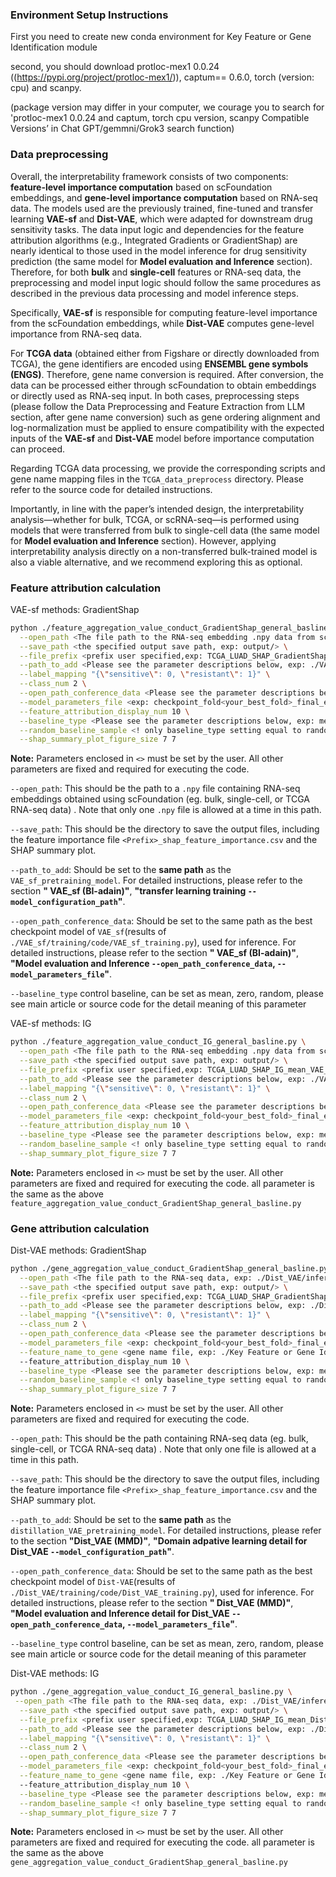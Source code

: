### Environment Setup Instructions

First you need to create new conda environment for Key Feature or Gene Identification module

second, you should download protloc-mex1 0.0.24 ((https://pypi.org/project/protloc-mex1/)), captum== 0.6.0, torch (version: cpu) and scanpy.

(package version may differ in your computer, we courage you to search for 'protloc-mex1 0.0.24 and captum, torch cpu version, scanpy Compatible Versions’ in Chat GPT/gemmni/Grok3 search function)

### Data preprocessing

Overall, the interpretability framework consists of two components: **feature-level importance computation** based on scFoundation embeddings, and **gene-level importance computation** based on RNA-seq data. The models used are the previously trained, fine-tuned and transfer learning **VAE-sf** and **Dist-VAE**, which were adapted for downstream drug sensitivity tasks. The data input logic and dependencies for the feature attribution algorithms (e.g., Integrated Gradients or GradientShap) are nearly identical to those used in the model inference for drug sensitivity prediction (the same model for **Model evaluation and Inference** section). Therefore, for both **bulk** and **single-cell** features or RNA-seq data, the preprocessing and model input logic should follow the same procedures as described in the previous data processing and model inference steps.

Specifically, **VAE-sf** is responsible for computing feature-level importance from the scFoundation embeddings, while **Dist-VAE** computes gene-level importance from RNA-seq data.

For **TCGA data** (obtained either from Figshare or directly downloaded from TCGA), the gene identifiers are encoded using **ENSEMBL gene symbols (ENGS)**. Therefore, gene name conversion is required. After conversion, the data can be processed either through scFoundation to obtain embeddings or directly used as RNA-seq input. In both cases, preprocessing steps (please follow the Data Preprocessing and Feature Extraction from LLM section, after gene name conversion) such as gene ordering alignment and log-normalization must be applied to ensure compatibility with the expected inputs of the **VAE-sf** and **Dist-VAE** model before importance computation can proceed.

Regarding TCGA data processing, we provide the corresponding scripts and gene name mapping files in the `TCGA_data_preprocess` directory. Please refer to the source code for detailed instructions. 

Importantly, in line with the paper’s intended design, the interpretability analysis—whether for bulk, TCGA, or scRNA-seq—is performed using models that were transferred from bulk to single-cell data (the same model for **Model evaluation and Inference** section). However, applying interpretability analysis directly on a non-transferred bulk-trained model is also a viable alternative, and we recommend exploring this as optional.



### Feature attribution calculation

VAE-sf methods: GradientShap

```bash
python ./feature_aggregation_value_conduct_GradientShap_general_basline.py \
  --open_path <The file path to the RNA-seq embedding .npy data from scFoundation, exp: ./VAE_sf/inference/data/in/> \
  --save_path <the specified output save path, exp: output/> \
  --file_prefix <prefix user specified,exp: TCGA_LUAD_SHAP_GradientShap_mean_VAE_aug> \
  --path_to_add <Please see the parameter descriptions below, exp: ./VAE_sf/VAE_sf_pretraining_model> \
  --label_mapping "{\"sensitive\": 0, \"resistant\": 1}" \
  --class_num 2 \
  --open_path_conference_data <Please see the parameter descriptions below exp: ./VAE_sf/inference/data/VAE_sf_DAL_model_path/DOCETAXEL> \
  --model_parameters_file <exp: checkpoint_fold<your_best_fold>_final_epoch_150.pth> \
  --feature_attribution_display_num 10 \
  --baseline_type <Please see the parameter descriptions below, exp: mean> \
  --random_baseline_sample <! only baseline_type setting equal to random, using this parameter to control Number of random baseline samples to choose, exp: 10> \
  --shap_summary_plot_figure_size 7 7
```

**Note:** Parameters enclosed in `<>` must be set by the user. All other parameters are fixed and required for executing the code.

`--open_path`: This should be the path to a `.npy` file containing RNA-seq embeddings obtained using scFoundation (eg. bulk, single-cell, or TCGA RNA-seq data) . Note that only one `.npy` file is allowed at a time in this path.

`--save_path`: This should be the directory to save the output files, including the feature importance file `<Prefix>_shap_feature_importance.csv` and the SHAP summary plot.

`--path_to_add`: Should be set to the **same path** as the `VAE_sf_pretraining_model`.  For detailed instructions, please refer to the section **" VAE_sf (BI-adain)"**,  **"transfer learning training `--model_configuration_path`"**.

`--open_path_conference_data`: Should be set to the same path as the best checkpoint model of `VAE_sf`(results of `./VAE_sf/training/code/VAE_sf_training.py`), used for inference. For detailed instructions, please refer to the section **" VAE_sf (BI-adain)"**,  **"Model evaluation and Inference `--open_path_conference_data`, `--model_parameters_file`"**.

`--baseline_type` control baseline, can be set as mean, zero, random, please see main article or source code for the detail meaning of this parameter 



VAE-sf methods: IG

```bash
python ./feature_aggregation_value_conduct_IG_general_basline.py \
  --open_path <The file path to the RNA-seq embedding .npy data from scFoundation, exp: ./VAE_sf/inference/data/in/> \
  --save_path <the specified output save path, exp: output/> \
  --file_prefix <prefix user specified,exp: TCGA_LUAD_SHAP_IG_mean_VAE_aug> \
  --path_to_add <Please see the parameter descriptions below, exp: ./VAE_sf/VAE_sf_pretraining_model> \
  --label_mapping "{\"sensitive\": 0, \"resistant\": 1}" \
  --class_num 2 \
  --open_path_conference_data <Please see the parameter descriptions below exp: ./VAE_sf/inference/data/VAE_sf_DAL_model_path/DOCETAXEL> \
  --model_parameters_file <exp: checkpoint_fold<your_best_fold>_final_epoch_150.pth> \
  --feature_attribution_display_num 10 \
  --baseline_type <Please see the parameter descriptions below, exp: mean> \
  --random_baseline_sample <! only baseline_type setting equal to random, using this parameter to control Number of random baseline samples to choose, exp: 10> \
  --shap_summary_plot_figure_size 7 7
```

**Note:** Parameters enclosed in `<>` must be set by the user. All other parameters are fixed and required for executing the code. all parameter is the same as the above `feature_aggregation_value_conduct_GradientShap_general_basline.py`



### Gene attribution calculation

Dist-VAE methods: GradientShap

```bash
python ./gene_aggregation_value_conduct_GradientShap_general_basline.py \
  --open_path <The file path to the RNA-seq data, exp: ./Dist_VAE/inference/data/in/> \
  --save_path <the specified output save path, exp: output/> \
  --file_prefix <prefix user specified,exp: TCGA_LUAD_SHAP_GradientShap_mean_Dist_VAE> \
  --path_to_add <Please see the parameter descriptions below, exp: ./Dist_VAE/distillation_VAE_pretraining_model> \
  --label_mapping "{\"sensitive\": 0, \"resistant\": 1}" \
  --class_num 2 \
  --open_path_conference_data <Please see the parameter descriptions below exp: ./Dist_VAE/inference/data/Dist_VAE_DAL_model_path/GSE140440/> \
  --model_parameters_file <exp: checkpoint_fold<your_best_fold>_final_epoch_150.pth> \
  --feature_name_to_gene <gene name file, exp: ./Key Feature or Gene Identification/reference_data/scfoundation_19264_gene_index.xlsx>
  --feature_attribution_display_num 10 \
  --baseline_type <Please see the parameter descriptions below, exp: mean> \
  --random_baseline_sample <! only baseline_type setting equal to random, using this parameter to control Number of random baseline samples to choose, exp: 10> \
  --shap_summary_plot_figure_size 7 7
```

**Note:** Parameters enclosed in `<>` must be set by the user. All other parameters are fixed and required for executing the code.

`--open_path`: This should be the path containing RNA-seq data (eg. bulk, single-cell, or TCGA RNA-seq data) . Note that only one  file is allowed at a time in this path.

`--save_path`: This should be the directory to save the output files, including the feature importance file `<Prefix>_shap_feature_importance.csv` and the SHAP summary plot.

`--path_to_add`: Should be set to the **same path** as the `distillation_VAE_pretraining_model`.  For detailed instructions, please refer to the section **"Dist_VAE (MMD)"**,  **"Domain adpative learning detail for Dist_VAE `--model_configuration_path`"**.

`--open_path_conference_data`: Should be set to the same path as the best checkpoint model of `Dist-VAE`(results of `./Dist_VAE/training/code/Dist_VAE_training.py`), used for inference. For detailed instructions, please refer to the section **" Dist_VAE (MMD)"**,  **"Model evaluation and Inference detail for Dist_VAE `--open_path_conference_data`, `--model_parameters_file`"**.

`--baseline_type` control baseline, can be set as mean, zero, random, please see main article or source code for the detail meaning of this parameter 

Dist-VAE methods: IG

```bash
python ./gene_aggregation_value_conduct_IG_general_basline.py \
 --open_path <The file path to the RNA-seq data, exp: ./Dist_VAE/inference/data/in/> \
  --save_path <the specified output save path, exp: output/> \
  --file_prefix <prefix user specified,exp: TCGA_LUAD_SHAP_IG_mean_Dist_VAE> \
  --path_to_add <Please see the parameter descriptions below, exp: ./Dist_VAE/distillation_VAE_pretraining_model> \
  --label_mapping "{\"sensitive\": 0, \"resistant\": 1}" \
  --class_num 2 \
  --open_path_conference_data <Please see the parameter descriptions below exp: ./Dist_VAE/inference/data/Dist_VAE_DAL_model_path/GSE140440/> \
  --model_parameters_file <exp: checkpoint_fold<your_best_fold>_final_epoch_150.pth> \
  --feature_name_to_gene <gene name file, exp: ./Key Feature or Gene Identification/reference_data/scfoundation_19264_gene_index.xlsx>
  --feature_attribution_display_num 10 \
  --baseline_type <Please see the parameter descriptions below, exp: mean> \
  --random_baseline_sample <! only baseline_type setting equal to random, using this parameter to control Number of random baseline samples to choose, exp: 10> \
  --shap_summary_plot_figure_size 7 7
```

**Note:** Parameters enclosed in `<>` must be set by the user. All other parameters are fixed and required for executing the code. all parameter is the same as the above `gene_aggregation_value_conduct_GradientShap_general_basline.py`

